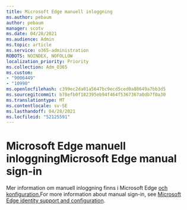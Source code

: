 ```yaml
---
title: Microsoft Edge manuell inloggning
ms.author: pebaum
author: pebaum
manager: scotv
ms.date: 04/28/2021
ms.audience: Admin
ms.topic: article
ms.service: o365-administration
ROBOTS: NOINDEX, NOFOLLOW
localization_priority: Priority
ms.collection: Adm_O365
ms.custom:
- "9006449"
- "10990"
ms.openlocfilehash: c399ec2da01a5647bc9ecd5ced0a88649a7bb3d5
ms.sourcegitcommit: b78efb0f182395eb94f464f5367367a0db7f0a30
ms.translationtype: MT
ms.contentlocale: sv-SE
ms.lasthandoff: 04/28/2021
ms.locfileid: "52125591"
---
```

# <a name="microsoft-edge-manual-sign-in"></a><span data-ttu-id="21e6c-102">Microsoft Edge manuell inloggning</span><span class="sxs-lookup"><span data-stu-id="21e6c-102">Microsoft Edge manual sign-in</span></span>

<span data-ttu-id="21e6c-103">Mer information om manuell inloggning finns i Microsoft Edge [och konfiguration.](https://docs.microsoft.com/deployedge/microsoft-edge-security-identity#manual-sign-in)</span><span class="sxs-lookup"><span data-stu-id="21e6c-103">For more information about manual sign-in, see [Microsoft Edge identity support and configuration](https://docs.microsoft.com/deployedge/microsoft-edge-security-identity#manual-sign-in).</span></span> 